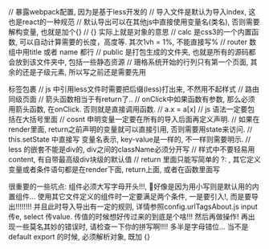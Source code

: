 // 暴露webpack配置, 因为是基于less开发的
// 导入文件是默认为导入index, 这也是react的一种规范
// 默认导出可以在其他js中直接使用变量名(类名), 否则需要解构变量, 也就是加个{}
// {} 实际上就是对象的意思
// calc 是css3的一个内置函数, 可以自动计算需要的长度，高度等. 其次1vh = 1%, 不能直接写%
// router 数组中用title 或者 name 都行
// public 是打包生成的文件夹, 也就是所有的源码都会放到该文件夹中, 包括一些静态资源
// 珊格系统开始的行列只有第一个页面, 其余的还是子级元素, 所以写之前还是需要先用<div>标签包裹
// js 中引用less文件时需要把后缀(less)打出来, 不然用不起样式
// 路由同级页面
// 箭头函数相当于有return了..
// onClick中如果函数有参数, 那么必须用箭头函数, 在onClick. 否则就是直接调用函数.
// a.x = a[x]
// js 语法一定要包括在大括号里面
// cosnt 申明变量一定要在所有的导入后面再定义声明.
// 如果在render里面, return之前声明的变量就可以直接引用, 否则需要用state来访问.
// this.setState 中直接写 变量名表示, key-value是一样的, 不一样则需要明示.
// less 的嵌套不能是div的, div之间的className必须分开写
// 样式中不要轻易用content, 有自带最高级div块级的默认值
// return 里面只能写简单的 ?: , 其它定义变量或者条件语句都是在render下面, return上面, 或者在函数里面写



很重要的一些坑点:
组件必须大写字母开头!!!, 好像是因为用小写则是默认用的内置组件...
使用其它文件定义的组件时一定要满足两个条件, 一是要引入!, 而是要导出!!!!!!!! 并且此时导入导出有一定的规则, 详情参照config.urlTagsAbout.js
input 传e, select 传value.
传值的时候想好传过来的到底是个啥!!! 然后再做操作!
再出现一些莫名其妙的错误时, 请检查一下你的拼写啊!!!! 多半是字母错位...
当不是default export 的时候, 必须解析对象, 既加 {}